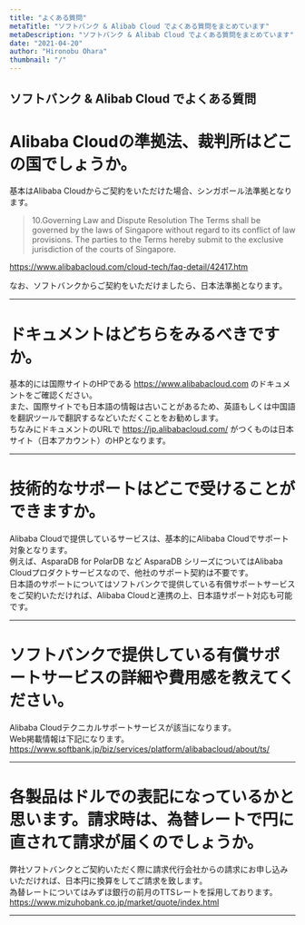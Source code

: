 ```yaml
---
title: "よくある質問"
metaTitle: "ソフトバンク & Alibab Cloud でよくある質問をまとめています"
metaDescription: "ソフトバンク & Alibab Cloud でよくある質問をまとめています"
date: "2021-04-20"
author: "Hironobu Ohara"
thumbnail: "/"
---
```


## ソフトバンク & Alibab Cloud でよくある質問


# Alibaba Cloudの準拠法、裁判所はどこの国でしょうか。

基本はAlibaba Cloudからご契約をいただけた場合、シンガポール法準拠となります。   

>10.Governing Law and Dispute Resolution
>The Terms shall be governed by the laws of Singapore without regard to its conflict of law provisions. The parties to the Terms hereby submit to the exclusive jurisdiction of the courts of Singapore.

https://www.alibabacloud.com/cloud-tech/faq-detail/42417.htm

なお、ソフトバンクからご契約をいただけましたら、日本法準拠となります。

---

# ドキュメントはどちらをみるべきですか。


基本的には国際サイトのHPである https://www.alibabacloud.com のドキュメントをご確認ください。   
また、国際サイトでも日本語の情報は古いことがあるため、英語もしくは中国語を翻訳ツールで翻訳するなどいただくことをお勧めします。   
ちなみにドキュメントのURLで  https://jp.alibabacloud.com/ がつくものは日本サイト（日本アカウント）のHPとなります。   

---

# 技術的なサポートはどこで受けることができますか。

Alibaba Cloudで提供しているサービスは、基本的にAlibaba Cloudでサポート対象となります。   
例えば、AsparaDB for PolarDB など AsparaDB シリーズについてはAlibaba Cloudプロダクトサービスなので、他社のサポート契約は不要です。   
日本語のサポートについてはソフトバンクで提供している有償サポートサービスをご契約いただければ、Alibaba Cloudと連携の上、日本語サポート対応も可能です。   


---

# ソフトバンクで提供している有償サポートサービスの詳細や費用感を教えてください。

Alibaba Cloudテクニカルサポートサービスが該当になります。   
Web掲載情報は下記になります。   
https://www.softbank.jp/biz/services/platform/alibabacloud/about/ts/

---

# 各製品はドルでの表記になっているかと思います。請求時は、為替レートで円に直されて請求が届くのでしょうか。

弊社ソフトバンクとご契約いただく際に請求代行会社からの請求にお申し込みいただければ、日本円に換算をしてご請求を致します。   
為替レートについてはみずほ銀行の前月のTTSレートを採用しております。   
https://www.mizuhobank.co.jp/market/quote/index.html

---




